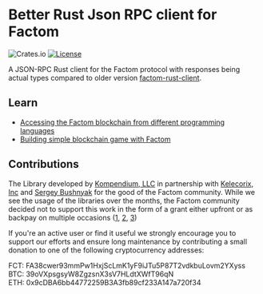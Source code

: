 # Better Rust Json RPC client for Factom

![Crates.io](https://img.shields.io/crates/v/factom-api)
[![License](https://img.shields.io/badge/license-MIT-blue.svg)](https://github.com/kompendium-llc/api-rpc-factom/blob/master/LICENSE)


A JSON-RPC Rust client for the Factom protocol with responses being actual types compared to older version [factom-rust-client](https://github.com/kompendium-ano/factom-rust-client).

## Learn
- [Accessing the Factom blockchain from different programming languages](https://medium.com/kompendium-developments/accessing-factom-blockchain-from-different-programming-languages-7f09030efe16)
- [Building simple blockchain game with Factom](https://medium.com/kompendium-developments/accessing-factom-blockchain-from-different-programming-languages-7f09030efe16)


## Contributions
  
The Library developed by [Kompendium, LLC](https://kompendium.co) in partnership with [Kelecorix, Inc](https://kelecorix.com) and [Sergey Bushnyak](https://sigrlami.eu) for the good of the Factom community. While we see the usage of the libraries over the months, the Factom community decided not to support this work in the form of a grant either upfront or as backpay on multiple occasions ([1](https://factomize.com/forums/threads/kompendium-12-back-pay-two-factom-community-sdks-client-libraries-php-ruby.4802/), [2](https://factomize.com/forums/threads/kompendium-12-back-pay-ruby-haskell-client-libraries-for-the-factom-blockchain.2740/), [3](https://factomize.com/forums/threads/back-pay-development-of-4-json-rpc-client-libraries-to-the-factom-community.2513/))
  
If you're an active user or find it useful we strongly encourage you to support our efforts and ensure long maintenance by contributing a small donation to one of the following cryptocurrency addresses:

FCT: FA38cwer93mmPw1HxjScLmK1yF9iJTu5P87T2vdkbuLovm2YXyss
BTC: 39oVXpsgsyW8ZgzsnX3sV7HLdtXWfT96qN  
ETH: 0x9cDBA6bb44772259B3A3fb89cf233A147a720f34
